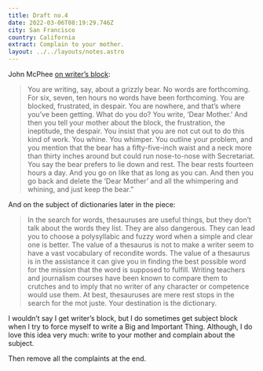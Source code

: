 ```yaml
---
title: Draft no.4
date: 2022-03-06T08:19:29.746Z
city: San Francisco
country: California
extract: Complain to your mother.
layout: ../../layouts/notes.astro
---
```

John McPhee [on writer’s block](https://www.newyorker.com/magazine/2013/04/29/draft-no-4):

> You are writing, say, about a grizzly bear. No words are forthcoming. For six, seven, ten hours no words have been forthcoming. You are blocked, frustrated, in despair. You are nowhere, and that’s where you’ve been getting. What do you do? You write, ‘Dear Mother.’ And then you tell your mother about the block, the frustration, the ineptitude, the despair. You insist that you are not cut out to do this kind of work. You whine. You whimper. You outline your problem, and you mention that the bear has a fifty-five-inch waist and a neck more than thirty inches around but could run nose-to-nose with Secretariat. You say the bear prefers to lie down and rest. The bear rests fourteen hours a day. And you go on like that as long as you can. And then you go back and delete the ‘Dear Mother’ and all the whimpering and whining, and just keep the bear.”

And on the subject of dictionaries later in the piece:

> In the search for words, thesauruses are useful things, but they don’t talk about the words they list. They are also dangerous. They can lead you to choose a polysyllabic and fuzzy word when a simple and clear one is better. The value of a thesaurus is not to make a writer seem to have a vast vocabulary of recondite words. The value of a thesaurus is in the assistance it can give you in finding the best possible word for the mission that the word is supposed to fulfill. Writing teachers and journalism courses have been known to compare them to crutches and to imply that no writer of any character or competence would use them. At best, thesauruses are mere rest stops in the search for the mot juste. Your destination is the dictionary.

I wouldn’t say I get writer’s block, but I do sometimes get subject block when I try to force myself to write a Big and Important Thing. Although, I do love this idea very much: write to your mother and complain about the subject. 

Then remove all the complaints at the end. 
